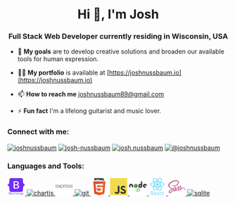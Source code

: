 <h1 align="center">Hi 👋, I'm Josh</h1>
<h3 align="center">Full Stack Web Developer currently residing in Wisconsin, USA</h3>

- 🌱 **My goals** are to develop creative solutions and broaden our available tools for human expression. 

- 👨‍💻 **My portfolio** is available at [https://joshnussbaum.io](https://joshnussbaum.io)

- 📫 **How to reach me** joshnussbaum89@gmail.com

- ⚡ **Fun fact** I'm a lifelong guitarist and music lover.

<h3 align="left">Connect with me:</h3>
<p align="left">
<a href="https://twitter.com/joshnussbaum" target="blank"><img align="center" src="https://cdn.jsdelivr.net/npm/simple-icons@3.0.1/icons/twitter.svg" alt="joshnussbaum" height="30" width="40" /></a>
<a href="https://linkedin.com/in/josh-nussbaum" target="blank"><img align="center" src="https://cdn.jsdelivr.net/npm/simple-icons@3.0.1/icons/linkedin.svg" alt="josh-nussbaum" height="30" width="40" /></a>
<a href="https://instagram.com/josh.nussbaum" target="blank"><img align="center" src="https://cdn.jsdelivr.net/npm/simple-icons@3.0.1/icons/instagram.svg" alt="josh.nussbaum" height="30" width="40" /></a>
<a href="https://medium.com/@joshnussbaum" target="blank"><img align="center" src="https://cdn.jsdelivr.net/npm/simple-icons@3.0.1/icons/medium.svg" alt="@joshnussbaum" height="30" width="40" /></a>
</p>

<h3 align="left">Languages and Tools:</h3>
<p align="left"> <a href="https://getbootstrap.com" target="_blank"> <img src="https://raw.githubusercontent.com/devicons/devicon/master/icons/bootstrap/bootstrap-plain-wordmark.svg" alt="bootstrap" width="40" height="40"/> </a> <a href="https://www.chartjs.org" target="_blank"> <img src="https://www.chartjs.org/media/logo-title.svg" alt="chartjs" width="40" height="40"/> </a> <a href="https://expressjs.com" target="_blank"> <img src="https://raw.githubusercontent.com/devicons/devicon/master/icons/express/express-original-wordmark.svg" alt="express" width="40" height="40"/> </a> <a href="https://git-scm.com/" target="_blank"> <img src="https://www.vectorlogo.zone/logos/git-scm/git-scm-icon.svg" alt="git" width="40" height="40"/> </a> <a href="https://www.w3.org/html/" target="_blank"> <img src="https://raw.githubusercontent.com/devicons/devicon/master/icons/html5/html5-original-wordmark.svg" alt="html5" width="40" height="40"/> </a> <a href="https://developer.mozilla.org/en-US/docs/Web/JavaScript" target="_blank"> <img src="https://raw.githubusercontent.com/devicons/devicon/master/icons/javascript/javascript-original.svg" alt="javascript" width="40" height="40"/> </a> <a href="https://nodejs.org" target="_blank"> <img src="https://raw.githubusercontent.com/devicons/devicon/master/icons/nodejs/nodejs-original-wordmark.svg" alt="nodejs" width="40" height="40"/> </a> <a href="https://reactjs.org/" target="_blank"> <img src="https://raw.githubusercontent.com/devicons/devicon/master/icons/react/react-original-wordmark.svg" alt="react" width="40" height="40"/> </a> <a href="https://sass-lang.com" target="_blank"> <img src="https://raw.githubusercontent.com/devicons/devicon/master/icons/sass/sass-original.svg" alt="sass" width="40" height="40"/> </a> <a href="https://www.sqlite.org/" target="_blank"> <img src="https://www.vectorlogo.zone/logos/sqlite/sqlite-icon.svg" alt="sqlite" width="40" height="40"/> </a> </p>
